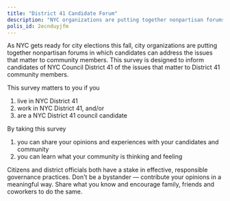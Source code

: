 ```yaml
---
title: "District 41 Candidate Forum"
description: "NYC organizations are putting together nonpartisan forums in which candidates can address the issues that matter to community members. This survey is designed to inform candidates of NYC Council District 41 of the issues that matter to District 41 community members."
polis_id: 2ecnduyjfm
---
```


As NYC gets ready for city elections this fall, city organizations are putting together nonpartisan forums in which candidates can address the issues that matter to community members. This survey is designed to inform candidates of NYC Council District 41 of the issues that matter to District 41 community members.

This survey matters to you if you 

1. live in NYC District 41 
2. work in NYC District 41, and/or
3. are a NYC District 41 council candidate 

By taking this survey 

1. you can share your opinions and experiences with your candidates and community 
2. you can learn what your community is thinking and feeling

Citizens and district officials both have a stake in effective, responsible governance practices. Don't be a bystander — contribute your opinions in a meaningful way. Share what you know and encourage family, friends and coworkers to do the same.
